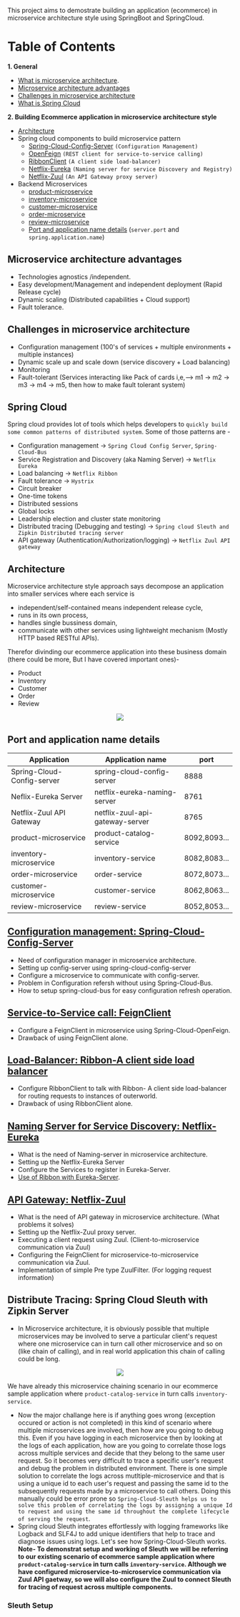 This project aims to demostrate building an application (ecommerce) in microservice architecture style using SpringBoot and SpringCloud.

# Table of Contents
**1. General**
* [What is microservice architecture](https://github.com/thedevd/techBlog/tree/master/springboot/microservices#architecture).
* [Microservice architecture advantages](https://github.com/thedevd/techBlog/tree/master/springboot/microservices#microservice-architecture-advantages)
* [Challenges in microservice architecture](https://github.com/thedevd/techBlog/tree/master/springboot/microservices#challenges-in-microservice-architecture)
* [What is Spring Cloud](https://github.com/thedevd/techBlog/tree/master/springboot/microservices#spring-cloud)
   
**2. Building Ecommerce application in microservice architecture style**
   * [Architecture](https://github.com/thedevd/techBlog/tree/master/springboot/microservices#architecture)
   * Spring cloud components to build microservice pattern
     * [Spring-Cloud-Config-Server](https://github.com/thedevd/techBlog/tree/master/springboot/microservices#configuration-management-spring-cloud-config-server) `(Configuration Management)`
     * [OpenFeign](https://github.com/thedevd/techBlog/tree/master/springboot/microservices#service-to-service-call-feignclient) `(REST client for service-to-service calling)`
     * [RibbonClient](https://github.com/thedevd/techBlog/tree/master/springboot/microservices#load-balancer-ribbon-a-client-side-load-balancer) `(A client side load-balancer)`
     * [Netflix-Eureka](https://github.com/thedevd/techBlog/tree/master/springboot/microservices#naming-server-for-service-discovery-netflix-eureka) `(Naming server for service Discovery and Registry)`
     * [Netflix-Zuul](https://github.com/thedevd/techBlog/tree/master/springboot/microservices#api-gateway-netflix-zuul) `(An API Gateway proxy server)`
   * Backend Microservices
     * [product-microservice](https://github.com/thedevd/techBlog/tree/master/springboot/microservices/product-catalog-microservice)
     * [inventory-microservice](https://github.com/thedevd/techBlog/tree/master/springboot/microservices/inventory-microservice)
     * [customer-microservice](https://github.com/thedevd/techBlog/tree/master/springboot/microservices/customer-microservice)
     * [order-microservice](https://github.com/thedevd/techBlog/tree/master/springboot/microservices/order-microservice)
     * [review-microservice](https://github.com/thedevd/techBlog/tree/master/springboot/microservices/review-microservice)
     * [Port and application name details](https://github.com/thedevd/techBlog/tree/master/springboot/microservices#port-and-application-name-details) (`server.port` and `spring.application.name`)
     
## Microservice architecture advantages
* Technologies agnostics /independent. 
* Easy development/Management and independent deployment (Rapid Release cycle) 
* Dynamic scaling (Distributed capabilities + Cloud support) 
* Fault tolerance. 

## Challenges in microservice architecture
* Configuration management (100's of services + multiple environments + multiple instances) 
* Dynamic scale up and scale down (service discovery + Load balancing) 
* Monitoring 
* Fault-tolerant (Services interacting like Pack of cards i,e,--> m1 -> m2 -> m3 -> m4 -> m5, then how to make fault tolerant system) 

## Spring Cloud 
Spring cloud provides lot of tools which helps developers to `quickly build some common patterns of distributed system`. Some of those patterns are -
* Configuration management -> `Spring Cloud Config Server`, `Spring-Cloud-Bus`
* Service Registration and Discovery  (aka Naming Server) -> `Netflix Eureka`  
* Load balancing -> `Netflix Ribbon`
* Fault tolerance -> `Hystrix`
* Circuit breaker
* One-time tokens 
* Distributed sessions
* Global locks
* Leadership election and cluster state monitoring
* Distributed tracing (Debugging and testing) -> `Spring cloud Sleuth and Zipkin Distributed tracing server`
* API gateway (Authentication/Authorization/logging) -> `Netflix Zuul API gateway`

## Architecture
Microservice architecture style approach says decompose an application into smaller services where each service is 
* independent/self-contained means independent release cycle,
* runs in its own process,
* handles single bussiness domain,
* communicate with other services using lightweight mechanism (Mostly HTTP based RESTful APIs).

Therefor divinding our ecommerce application into these business domain (there could be more, But I have covered important ones)-
* Product
* Inventory
* Customer
* Order
* Review
<p align="center"><img src="https://github.com/thedevd/imageurls/blob/master/sprintboot/ecomm-highlevel-architecture.png"/></p>

## Port and application name details
| Application | Application name | port |
| ----------- | ---------------- | ---- |
| Spring-Cloud-Config-server | spring-cloud-config-server | 8888 |
| Neflix-Eureka Server | netflix-eureka-naming-server | 8761 |
| Netflix-Zuul API Gateway | netflix-zuul-api-gateway-server | 8765 |
| product-microservice | product-catalog-service | 8092,8093... |
| inventory-microservice | inventory-service | 8082,8083... |
| order-microservice | order-service | 8072,8073... |
| customer-microservice | customer-service | 8062,8063... |
| review-microservice | review-service | 8052,8053... |

## [Configuration management: Spring-Cloud-Config-Server](https://github.com/thedevd/techBlog/tree/master/springboot/microservices/spring-cloud-config-server)
* Need of configuration manager in microservice architecture.
* Setting up config-server using spring-cloud-config-server
* Configure a microservice to communicate with config-server.
* Problem in Configuration refersh without using Spring-Cloud-Bus.
* How to setup spring-cloud-bus for easy configuration refresh operation.
   
## [Service-to-Service call: FeignClient](https://github.com/thedevd/techBlog/tree/master/springboot/microservices/product-catalog-microservice#use-of-feign-client-to-call-other-microservices)
* Configure a FeignClient in microservice using Spring-Cloud-OpenFeign.
* Drawback of using FeignClient alone.

## [Load-Balancer: Ribbon-A client side load balancer](https://github.com/thedevd/techBlog/tree/master/springboot/microservices/product-catalog-microservice#use-of-ribbon-a-load-balancer)
* Configure RibbonClient to talk with Ribbon- A client side load-balancer for routing requests to instances of outerworld.
* Drawback of using RibbonClient alone.

## [Naming Server for Service Discovery: Netflix-Eureka](https://github.com/thedevd/techBlog/tree/master/springboot/microservices/netflix-eureka-naming-server)
* What is the need of Naming-server in microservice architecture.
* Setting up the Netflix-Eureka Server
* Configure the Services to register in Eureka-Server.
* [Use of Ribbon with Eureka-Server](https://github.com/thedevd/techBlog/tree/master/springboot/microservices/product-catalog-microservice#use-of-ribbon-with-eureka-server).

## [API Gateway: Netflix-Zuul](https://github.com/thedevd/techBlog/tree/master/springboot/microservices/netflix-zuul-api-gateway-server#netflix-zuul---an-api-gateway)
* What is the need of API gateway in microservice architecture. (What problems it solves)
* Setting up the Netflix-Zuul proxy server.
* Executing a client request using Zuul. (Client-to-microservice communication via Zuul)
* Configuring the FeignClient for microservice-to-microservice communication via Zuul.
* Implementation of simple Pre type ZuulFilter. (For logging request information)

## Distribute Tracing: Spring Cloud Sleuth with Zipkin Server
* In Microservice architecture, it is obviously possible that multiple microservices may be involved to serve a particular client's request where one microservice can in turn call other microservice and so on (like chain of calling), and in real world application this chain of calling could be long. 

<p align="center"><img src="https://github.com/thedevd/imageurls/blob/master/sprintboot/microservice-call-chaining.png"/></p>

  We have already this microservice chaining scenario in our ecommerce sample application where `product-catalog-service` in turn calls `inventory-service`.
* Now the major challange here is if anything goes wrong (exception occured or action is not completed) in this kind of scenario where multiple microservices are involved, then how are you going to debug this. Even if you have logging in each microservice then by looking at the logs of each application, how are you going to correlate those logs across multiple services and decide that they belong to the same user request. So it becomes very difficult to trace a specific user's request and debug the problem in distributed environment. There is one simple solution to correlate the logs across mutltiple-microservice and that is using a unique id to each user's request and passing the same id to the subsequently requests made by a microservice to call others. Doing this manually could be error prone so  `Spring-Cloud-Sleuth helps us to solve this problem of correlating the logs by assigning a unique Id to request and using the same id throughout the complete lifecycle of serving the request`. 
* Spring cloud Sleuth integrates effortlessly with logging frameworks like Logback and SLF4J to add unique identifiers that help to trace and diagnose issues using logs. Let's see how Spring-Cloud-Sleuth works. \
  **Note- To demonstrat setup and working of Sleuth we will be referring to our existing scenario of ecommerce sample application where `product-catalog-service` in turn calls `inventory-service`. Although we have configured microservice-to-microservice communication via Zuul API gaetway, so we will also configure the Zuul to connect Sleuth for tracing of request across multiple components.**

### Sleuth Setup
